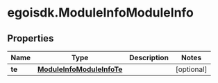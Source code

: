 # egoisdk.ModuleInfoModuleInfo

## Properties

Name | Type | Description | Notes
------------ | ------------- | ------------- | -------------
**te** | [**ModuleInfoModuleInfoTe**](ModuleInfoModuleInfoTe.md) |  | [optional] 


